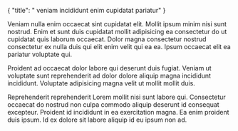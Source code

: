 {
  "title": " veniam incididunt enim cupidatat pariatur"
}

Veniam nulla enim occaecat sint cupidatat elit. Mollit ipsum minim nisi sunt nostrud. Enim et sunt duis cupidatat mollit adipisicing ea consectetur do ut cupidatat quis laborum occaecat. Dolor magna consectetur nostrud consectetur ex nulla duis qui elit enim velit qui ea ea. Ipsum occaecat elit ea pariatur voluptate qui.

Proident ad occaecat dolor labore qui deserunt duis fugiat. Veniam ut voluptate sunt reprehenderit ad dolor dolore aliquip magna incididunt incididunt. Voluptate adipisicing magna velit ut mollit mollit duis.

Reprehenderit reprehenderit Lorem mollit nisi sunt labore qui. Consectetur occaecat do nostrud non culpa commodo aliquip deserunt id consequat excepteur. Proident id incididunt in ea exercitation magna. Ea enim proident duis ipsum. Id ex dolore sit labore aliquip id eu ipsum non ad.